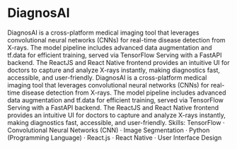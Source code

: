 # DiagnosAI
DiagnosAI is a cross-platform medical imaging tool that leverages convolutional neural networks (CNNs) for real-time disease detection from X-rays. The model pipeline includes advanced data augmentation and tf.data for efficient training, served via TensorFlow Serving with a FastAPI backend.
The ReactJS and React Native frontend provides an intuitive UI for doctors to capture and analyze X-rays instantly, making diagnostics fast, accessible, and user-friendly.
DiagnosAI is a cross-platform medical imaging tool that leverages convolutional neural networks (CNNs) for real-time disease detection from X-rays. The model pipeline includes advanced data augmentation and tf.data for efficient training, served via TensorFlow Serving with a FastAPI backend. The ReactJS and React Native frontend provides an intuitive UI for doctors to capture and analyze X-rays instantly, making diagnostics fast, accessible, and user-friendly.
Skills: TensorFlow · Convolutional Neural Networks (CNN) · Image Segmentation · Python (Programming Language) · React.js · React Native · User Interface Design
